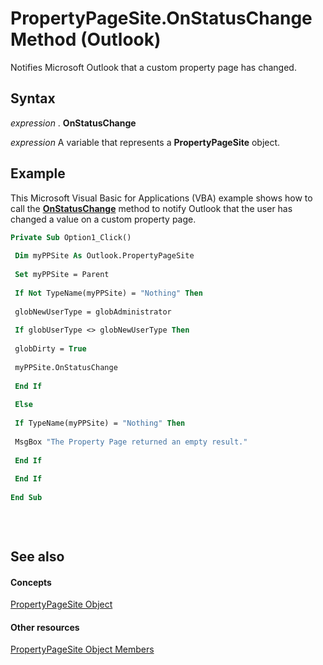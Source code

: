 
# PropertyPageSite.OnStatusChange Method (Outlook)

Notifies Microsoft Outlook that a custom property page has changed.


## Syntax

 _expression_ . **OnStatusChange**

 _expression_ A variable that represents a **PropertyPageSite** object.


## Example

This Microsoft Visual Basic for Applications (VBA) example shows how to call the  **[OnStatusChange](d314f8fc-33f5-0a6f-22c0-e26548e21a4f.md)** method to notify Outlook that the user has changed a value on a custom property page.


```vb
Private Sub Option1_Click() 
 
 Dim myPPSite As Outlook.PropertyPageSite 
 
 Set myPPSite = Parent 
 
 If Not TypeName(myPPSite) = "Nothing" Then 
 
 globNewUserType = globAdministrator 
 
 If globUserType <> globNewUserType Then 
 
 globDirty = True 
 
 myPPSite.OnStatusChange 
 
 End If 
 
 Else 
 
 If TypeName(myPPSite) = "Nothing" Then 
 
 MsgBox "The Property Page returned an empty result." 
 
 End If 
 
 End If 
 
End Sub 
 
 
 

```


## See also


#### Concepts


[PropertyPageSite Object](cdec4b4c-14b3-de0a-52c8-d5af46f4644a.md)
#### Other resources


[PropertyPageSite Object Members](a234fd2e-e6b1-8822-7676-8b7df395fe7d.md)
